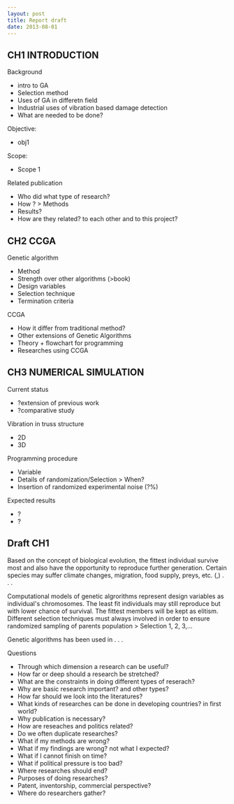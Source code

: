 ```yaml
---
layout: post
title: Report draft
date: 2013-08-01
---
```


## CH1 INTRODUCTION

Background
- intro to GA
- Selection method
- Uses of GA in differetn field
- Industrial uses of vibration based damage detection
- What are needed to be done?

Objective:
- obj1

Scope:
- Scope 1

Related publication
- Who did what type of research?
- How ? > Methods
- Results?
- How are they related? to each other and to this project?

	
## CH2 CCGA

Genetic algorithm
- Method
- Strength over other algorithms (>book)
- Design variables
- Selection technique
- Termination criteria

CCGA
- How it differ from traditional method?
- Other extensions of Genetic Algorithms
- Theory + flowchart for programming
- Researches using CCGA
	
## CH3 NUMERICAL SIMULATION

Current status
- ?extension of previous work
- ?comparative study

Vibration in truss structure
- 2D
- 3D

Programming procedure
- Variable
- Details of randomization/Selection > When?
- Insertion of randomized experimental noise (?%)

Expected results
- ?
- ?

## Draft CH1

Based on the concept of biological evolution, the fittest individual survive most and also have the opportunity to reproduce further generation. Certain species may suffer climate changes, migration, food supply, preys, etc. (,) . . .

Computational models of genetic algrorithms represent design variables as individual's chromosomes. The least fit individuals may still reproduce but with lower chance of survival. The fittest members will be kept as elitism. Different selection techniques must always involved in order to ensure randomized sampling of parents population > Selection 1, 2, 3,...

Genetic algorithms has been used in . . .

Questions

- Through which dimension a research can be useful?
- How far or deep should a research be stretched?
- What are the constraints in doing different types of reserach?
- Why are basic research important? and other types?
- How far should we look into the literatures?
- What kinds of researches can be done in developing countries? in first world?
- Why publication is necessary?
- How are reseaches and politics related?
- Do we often duplicate researches?
- What if my methods are wrong?
- What if my findings are wrong? not what I expected?
- What if I cannot finish on time?
- What if political pressure is too bad?
- Where researches should end?
- Purposes of doing researches?
- Patent, inventorship, commercial perspective?
- Where do researchers gather?

